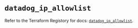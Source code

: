 # `datadog_ip_allowlist`

Refer to the Terraform Registory for docs: [`datadog_ip_allowlist`](https://registry.terraform.io/providers/datadog/datadog/3.28.0/docs/resources/ip_allowlist).
